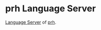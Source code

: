 # prh Language Server

[Language Server](http://langserver.org/) of [prh](https://github.com/prh/prh).
